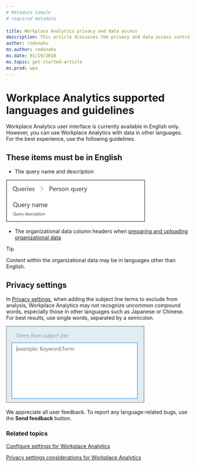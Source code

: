 ```yaml
---
# Metadata Sample
# required metadata

title: Workplace Analytics privacy and data access
description: This article discusses the privacy and data access controls available in Workplace Analytics and  
author: rodonahu
ms.author: rodonahu
ms.date: 01/19/2018
ms.topic: get-started-article
ms.prod: wpa
---
```

# Workplace Analytics supported languages and guidelines

Workplace Analytics user interface is currently available in English only. However, you can use Workplace Analytics with data in other languages. For the best experience, use the following guidelines.

## These items must be in English 
* The query name and description

![Query name and description](../Images/WpA/Overview/query-name-description.png)
* The organizational data column headers when [preparing and uploading organizational data](../Use/Prepare-and-upload-organizational-data.md)

> [!TIP]
> Content within the organizational data may be in languages other than English.

## Privacy settings

In [Privacy settings](../use/Settings.md#privacy-settings), when adding the subject line terms to exclude from analysis, Workplace Analytics may not recognize uncommon compound words, especially those in other languages such as Japanese or Chinese. For best results, use single words, separated by a semicolon.

![Exclude terms from subject line](../Images/WpA/Overview/exclude-terms-from-subject-line.png)
 
We appreciate all user feedback. To report any language-related bugs, use the **Send feedback** button.

### Related topics
[Configure settings for Workplace Analytics](../use/settings.md)

[Privacy settings considerations for Workplace Analytics](../use/privacy-considerations.md)
